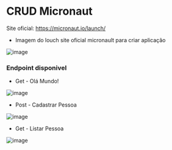 
# CRUD Micronaut 

Site oficial: https://micronaut.io/launch/

* Imagem do louch site oficial micronault para criar aplicação

![image](https://user-images.githubusercontent.com/18330802/230533513-9bfdcae8-718c-4b1a-a751-d1a91c1042a3.png)

### Endpoint disponivel  

* Get - Olá Mundo!

![image](https://user-images.githubusercontent.com/18330802/230682004-8b41a2e6-09ca-4577-8947-b88b8396097e.png)

* Post - Cadastrar Pessoa

![image](https://user-images.githubusercontent.com/18330802/230682285-79ae5091-52dd-4c55-8d37-2c6bc5b858d4.png)

* Get -  Listar Pessoa

![image](https://user-images.githubusercontent.com/18330802/230682342-817b7171-5713-465b-b2a3-f1f444c03bf7.png)

